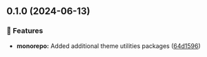 ## 0.1.0 (2024-06-13)

### 🚀 Features

- **monorepo:** Added additional theme utilities packages
  ([64d1596](https://github.com/storm-software/cyclone-ui/commit/64d1596))

